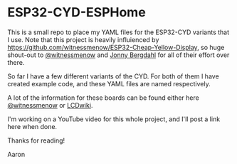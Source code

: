# ESP32-CYD-ESPHome
This is a small repo to place my YAML files for the ESP32-CYD variants that I use.
Note that this project is heavily influienced by https://github.com/witnessmenow/ESP32-Cheap-Yellow-Display, so huge shout-out to [@witnessmenow](https://github.com/witnessmenow) and [Jonny Bergdahl](https://github.com/jonnybergdahl) for all of their effort over there.

So far I have a few different variants of the CYD. For both of them I have created example code, and these YAML files are named respectively.

A lot of the information for these boards can be found either here [@witnessmenow](https://github.com/witnessmenow) or [LCDwiki](https://www.lcdwiki.com/Main_Page#ESP32_Display_Module).

I'm working on a YouTube video for this whole project, and I'll post a link here when done.

Thanks for reading!

Aaron
